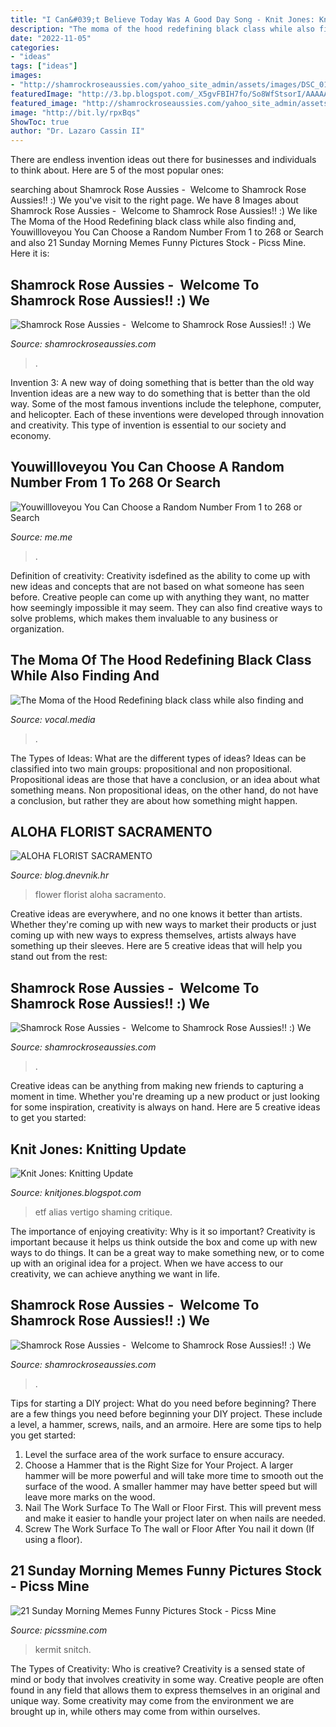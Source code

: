 ```yaml
---
title: "I Can&#039;t Believe Today Was A Good Day Song - Knit Jones: Knitting Update"
description: "The moma of the hood redefining black class while also finding and"
date: "2022-11-05"
categories:
- "ideas"
tags: ["ideas"]
images:
- "http://shamrockroseaussies.com/yahoo_site_admin/assets/images/DSC_0179.167205717_std.JPG"
featuredImage: "http://3.bp.blogspot.com/_X5gvFBIH7fo/So8WfStsorI/AAAAAAAACbs/0tChcJRcars/w1200-h630-p-k-no-nu/New+013.jpg"
featured_image: "http://shamrockroseaussies.com/yahoo_site_admin/assets/images/DSC_0756.10500148_std.jpg"
image: "http://bit.ly/rpxBqs"
ShowToc: true
author: "Dr. Lazaro Cassin II"
---
```



There are endless invention ideas out there for businesses and individuals to think about. Here are 5 of the most popular ones:

	

		
searching about Shamrock Rose Aussies - ﻿﻿﻿ Welcome to Shamrock Rose Aussies!! :) We you've visit to the right page. We have 8 Images about Shamrock Rose Aussies - ﻿﻿﻿ Welcome to Shamrock Rose Aussies!! :) We like The Moma of the Hood Redefining black class while also finding and, Youwillloveyou You Can Choose a Random Number From 1 to 268 or Search and also 21 Sunday Morning Memes Funny Pictures Stock - Picss Mine. Here it is:
		
    
## Shamrock Rose Aussies - ﻿﻿﻿ Welcome To Shamrock Rose Aussies!! :) We

<img loading=lazy src="http://shamrockroseaussies.com/yahoo_site_admin/assets/images/DSC_0179.167205717_std.JPG" onerror="this.onerror=null;this.src='https://tse3.mm.bing.net/th?id=OIP.WN0VHkzBqgx17FFHAO9S8gHaE-&amp;pid=15.1';" alt="Shamrock Rose Aussies - ﻿﻿﻿ Welcome to Shamrock Rose Aussies!! :) We">

_Source: shamrockroseaussies.com_

>. 

	

Invention 3: A new way of doing something that is better than the old way
Invention ideas are a new way to do something that is better than the old way. Some of the most famous inventions include the telephone, computer, and helicopter. Each of these inventions were developed through innovation and creativity. This type of invention is essential to our society and economy.

    
## Youwillloveyou You Can Choose A Random Number From 1 To 268 Or Search

<img loading=lazy src="https://pics.me.me/e-peaceful-mindpeacefullife-has-anyone-told-you-today-you-are-10332571.png" onerror="this.onerror=null;this.src='https://tse3.mm.bing.net/th?id=OIP.Cw8S8MCfLHtr7zlKzJSo5AHaNm&amp;pid=15.1';" alt="Youwillloveyou You Can Choose a Random Number From 1 to 268 or Search">

_Source: me.me_

>. 

	

Definition of creativity:
Creativity isdefined as the ability to come up with new ideas and concepts that are not based on what someone has seen before. Creative people can come up with anything they want, no matter how seemingly impossible it may seem. They can also find creative ways to solve problems, which makes them invaluable to any business or organization.

    
## The Moma Of The Hood Redefining Black Class While Also Finding And

<img loading=lazy src="https://res.cloudinary.com/jerrick/image/upload/q_auto,w_720/5e2375a74388e0001e03e05e.jpg" onerror="this.onerror=null;this.src='https://tse1.mm.bing.net/th?id=OIP.BbLQ3xw4vqIIUxoHUaI9SQHaDt&amp;pid=15.1';" alt="The Moma of the Hood Redefining black class while also finding and">

_Source: vocal.media_

>. 

	

The Types of Ideas: What are the different types of ideas?
Ideas can be classified into two main groups: propositional and non propositional. Propositional ideas are those that have a conclusion, or an idea about what something means. Non propositional ideas, on the other hand, do not have a conclusion, but rather they are about how something might happen.

    
## ALOHA FLORIST SACRAMENTO

<img loading=lazy src="http://bit.ly/rpxBqs" onerror="this.onerror=null;this.src='https://tse2.mm.bing.net/th?id=OIP.l8eS8OxW2X1i-x4HYYWk5AHaFS&amp;pid=15.1';" alt="ALOHA FLORIST SACRAMENTO">

_Source: blog.dnevnik.hr_

>flower florist aloha sacramento. 

	

Creative ideas are everywhere, and no one knows it better than artists. Whether they're coming up with new ways to market their products or just coming up with new ways to express themselves, artists always have something up their sleeves. Here are 5 creative ideas that will help you stand out from the rest: 

    
## Shamrock Rose Aussies - ﻿﻿﻿ Welcome To Shamrock Rose Aussies!! :) We

<img loading=lazy src="http://shamrockroseaussies.com/yahoo_site_admin/assets/images/DSC_0756.10500148_std.jpg" onerror="this.onerror=null;this.src='https://tse1.mm.bing.net/th?id=OIP.GbFGas-ayDWMUd_9vgedSwHaGO&amp;pid=15.1';" alt="Shamrock Rose Aussies - ﻿﻿﻿ Welcome to Shamrock Rose Aussies!! :) We">

_Source: shamrockroseaussies.com_

>. 

	

Creative ideas can be anything from making new friends to capturing a moment in time. Whether you're dreaming up a new product or just looking for some inspiration, creativity is always on hand. Here are 5 creative ideas to get you started: 

    
## Knit Jones: Knitting Update

<img loading=lazy src="http://3.bp.blogspot.com/_X5gvFBIH7fo/So8WfStsorI/AAAAAAAACbs/0tChcJRcars/w1200-h630-p-k-no-nu/New+013.jpg" onerror="this.onerror=null;this.src='https://tse4.mm.bing.net/th?id=OIP.VgQACp7Lskz6-4LxBX4COgHaD4&amp;pid=15.1';" alt="Knit Jones: Knitting Update">

_Source: knitjones.blogspot.com_

>etf alias vertigo shaming critique. 

	

The importance of enjoying creativity: Why is it so important?
Creativity is important because it helps us think outside the box and come up with new ways to do things. It can be a great way to make something new, or to come up with an original idea for a project. When we have access to our creativity, we can achieve anything we want in life.

    
## Shamrock Rose Aussies - ﻿﻿﻿ Welcome To Shamrock Rose Aussies!! :) We

<img loading=lazy src="http://shamrockroseaussies.com/yahoo_site_admin/assets/images/DSC_0576.13110654_std.jpg" onerror="this.onerror=null;this.src='https://tse2.mm.bing.net/th?id=OIP.BLTOL6XPwbDDRtMsusZ51AHaGR&amp;pid=15.1';" alt="Shamrock Rose Aussies - ﻿﻿﻿ Welcome to Shamrock Rose Aussies!! :) We">

_Source: shamrockroseaussies.com_

>. 

	

Tips for starting a DIY project: What do you need before beginning?
There are a few things you need before beginning your DIY project. These include a level, a hammer, screws, nails, and an armoire. Here are some tips to help you get started:
1. Level the surface area of the work surface to ensure accuracy.
2. Choose a Hammer that is the Right Size for Your Project. A larger hammer will be more powerful and will take more time to smooth out the surface of the wood. A smaller hammer may have better speed but will leave more marks on the wood.
3. Nail The Work Surface To The Wall or Floor First. This will prevent mess and make it easier to handle your project later on when nails are needed.
4. Screw The Work Surface To The wall or Floor After You nail it down (If using a floor).

    
## 21 Sunday Morning Memes Funny Pictures Stock - Picss Mine

<img loading=lazy src="https://picssmine.com/wp-content/uploads/2020/01/All-Men-Should-Make-Coffee-Sunday-Morning-Memes.jpg" onerror="this.onerror=null;this.src='https://tse3.mm.bing.net/th?id=OIP.S6naqkCGJuHmWi4rojEH8QHaKL&amp;pid=15.1';" alt="21 Sunday Morning Memes Funny Pictures Stock - Picss Mine">

_Source: picssmine.com_

>kermit snitch. 

	

The Types of Creativity: Who is creative?
Creativity is a sensed state of mind or body that involves creativity in some way. Creative people are often found in any field that allows them to express themselves in an original and unique way. Some creativity may come from the environment we are brought up in, while others may come from within ourselves.

